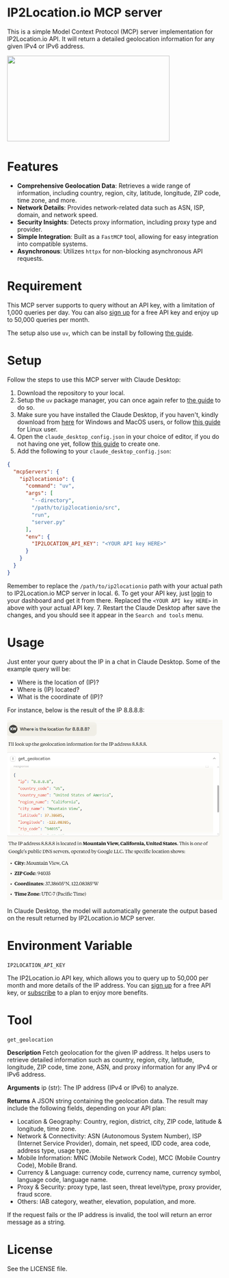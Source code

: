 # IP2Location.io MCP server

This is a simple Model Context Protocol (MCP) server implementation for IP2Location.io API. It will return a detailed geolocation information for any given IPv4 or IPv6 address.

<a href="https://glama.ai/mcp/servers/@ip2location/mcp-ip2location-io">
  <img width="380" height="200" src="https://glama.ai/mcp/servers/@ip2location/mcp-ip2location-io/badge" />
</a>

# Features

- **Comprehensive Geolocation Data**: Retrieves a wide range of information, including country, region, city, latitude, longitude, ZIP code, time zone, and more.
- **Network Details**: Provides network-related data such as ASN, ISP, domain, and network speed.
- **Security Insights**: Detects proxy information, including proxy type and provider.
- **Simple Integration**: Built as a `FastMCP` tool, allowing for easy integration into compatible systems.
- **Asynchronous**: Utilizes `httpx` for non-blocking asynchronous API requests.

# Requirement

This MCP server supports to query without an API key, with a limitation of 1,000 queries per day. You can also [sign up](https://www.ip2location.io/sign-up) for a free API key and enjoy up to 50,000 queries per month.

The setup also use `uv`, which can be install by following [the guide](https://modelcontextprotocol.io/quickstart/server#set-up-your-environment).

# Setup

Follow the steps to use this MCP server with Claude Desktop:
 1. Download the repository to your local.
 2. Setup the `uv` package manager, you can once again refer to [the guide](https://modelcontextprotocol.io/quickstart/server#set-up-your-environment) to do so.
 3. Make sure you have installed the Claude Desktop, if you haven't, kindly download from [here](https://claude.ai/download) for Windows and MacOS users, or follow [this guide](https://modelcontextprotocol.io/quickstart/client) for Linux user.
 4. Open the `claude_desktop_config.json` in your choice of editor, if you do not having one yet, follow [this guide](https://modelcontextprotocol.io/quickstart/server#testing-your-server-with-claude-for-desktop) to create one.
 5. Add the following to your `claude_desktop_config.json`:

```json
{
  "mcpServers": {
    "ip2locationio": {
      "command": "uv",
      "args": [
        "--directory",
        "/path/to/ip2locationio/src",
        "run",
        "server.py"
      ],
      "env": {
        "IP2LOCATION_API_KEY": "<YOUR API key HERE>"
      }
    }
  }
}
```
Remember to replace the `/path/to/ip2locationio`  path with your actual path to IP2Location.io MCP server in local.
6. To get your API key, just [login](https://www.ip2location.io/log-in) to your dashboard and get it from there. Replaced the `<YOUR API key HERE>` in above with your actual API key.
7. Restart the Claude Desktop after save the changes, and you should see it appear in the `Search and tools` menu.

# Usage

Just enter your query about the IP in a chat in Claude Desktop. Some of the example query will be:

- Where is the location of (IP)?
- Where is (IP) located?
- What is the coordinate of (IP)?

For instance, below is the result of the IP 8.8.8.8:

![The output of the IP 8.8.8.8](example.png "The output of the IP 8.8.8.8")

In Claude Desktop, the model will automatically generate the output based on the result returned by IP2Location.io MCP server.

# Environment Variable

`IP2LOCATION_API_KEY`

The IP2Location.io API key, which allows you to query up to 50,000 per month and more details of the IP address. You can [sign up](https://www.ip2location.io/sign-up) for a free API key, or [subscribe](https://www.ip2location.io/pricing) to a plan to enjoy more benefits.

# Tool

`get_geolocation`

**Description**
Fetch geolocation for the given IP address. It helps users to retrieve detailed information such as country, region, city, latitude, longitude, ZIP code, time zone, ASN, and proxy information for any IPv4 or IPv6 address.

**Arguments**
ip (str): The IP address (IPv4 or IPv6) to analyze.

**Returns**
A JSON string containing the geolocation data. The result may include the following fields, depending on your API plan:

- Location & Geography: Country, region, district, city, ZIP code, latitude & longitude, time zone.
- Network & Connectivity: ASN (Autonomous System Number), ISP (Internet Service Provider), domain, net speed, IDD code, area code, address type, usage type.
- Mobile Information: MNC (Mobile Network Code), MCC (Mobile Country Code), Mobile Brand.
- Currency & Language: currency code, currency name, currency symbol, language code, language name.
- Proxy & Security: proxy type, last seen, threat level/type, proxy provider, fraud score.
- Others: IAB category, weather, elevation, population, and more.

If the request fails or the IP address is invalid, the tool will return an error message as a string.
# License

See the LICENSE file.
